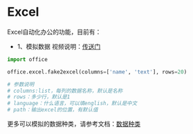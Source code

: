 # Excel

Excel自动化办公的功能，目前有：

- 1、模拟数据
视频说明：[传送门](https://www.bilibili.com/video/BV1wr4y1b7uk/)
```python
import office

office.excel.fake2excel(columns=['name', 'text'], rows=20)

# 参数说明
# columns:list，每列的数据名称，默认是名称
# rows：多少行，默认是1
# language：什么语言，可以填english，默认是中文
# path：输出excel的位置，有默认值
```

更多可以模拟的数据种类，请参考文档：[数据种类](https://mp.weixin.qq.com/s/xVwEjXu58WovgSi4ZTtVQw)

